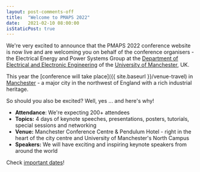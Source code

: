 ```yaml
---
layout: post-comments-off
title:  "Welcome to PMAPS 2022"
date:   2021-02-10 08:00:00
isStaticPost: true
---
```


We're very excited to announce that the PMAPS 2022 conference website is now live and are welcoming you on behalf of the
conference organisers - the Electrical Energy and Power Systems Group at 
the <a target="_blank" href="http://www.eee.manchester.ac.uk/">Department of Electrical
and Electronic Engineering</a> of the <a target="_blank" href="http:/www.manchester.ac.uk/">University of Manchester</a>, UK.

This year the [conference will take place]({{ site.baseurl }}/venue-travel) in <a href="{{ site.baseurl }}/venue-travel#manchester">Manchester</a> - a major city in the northwest of England with a rich industrial heritage.

So should you also be excited? Well, yes ... and here's why!
<ul style="font-weight: normal;">
<li><strong>Attendance</strong>: We're expecting 200+ attendees</li>
<li><strong>Topics:</strong> 4 days of keynote speeches, presentations, posters, tutorials, special sessions and networking</li>
<li><strong>Venue:</strong> Manchester Conference Centre & Pendulum Hotel - right in the heart of the city centre and University of Manchester's North Campus</li>
<li><strong>Speakers:</strong> We will have exciting and inspiring keynote speakers from around the world</li>
</ul>

Check <a href="{{ site.baseurl }}/#important-dates">important dates</a>!